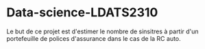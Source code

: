 # Data-science-LDATS2310
Le but de ce projet est d'estimer le nombre de sinsitres à partir d'un portefeuille de polices d'assurance dans le cas de la RC auto. 
